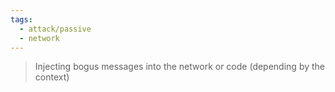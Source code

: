 ```yaml
---
tags:
  - attack/passive
  - network
---
```

> Injecting bogus messages into the network or code (depending by the context)


